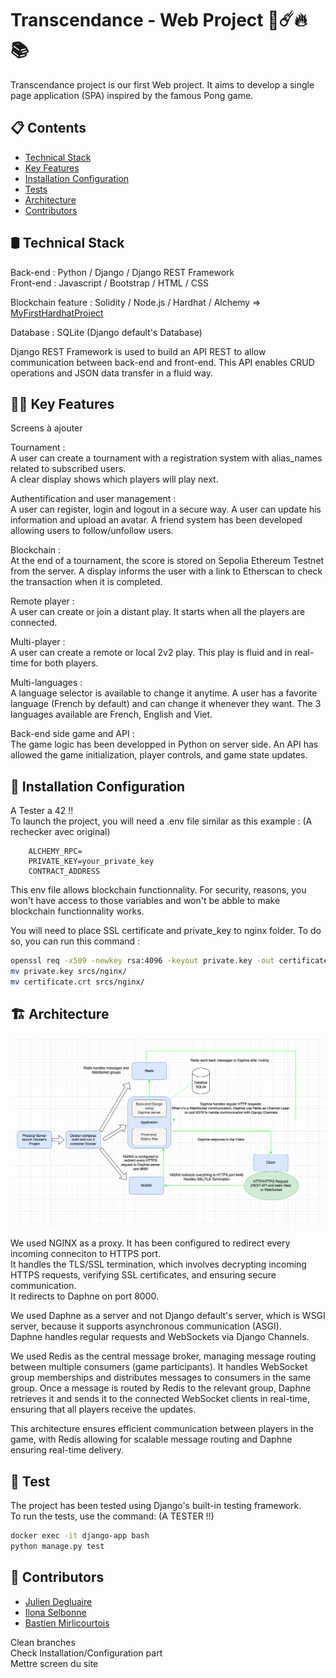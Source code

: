 
# Transcendance - Web Project 🏓☄️🔥📚

Transcendance project is our first Web project. It aims to develop a single page application (SPA) inspired by the famous Pong game.

## 📋 Contents
- [Technical Stack](#technical-stack)
- [Key Features](#-key-features)
- [Installation Configuration](#-installation-configuration)
- [Tests](#tests)
- [Architecture ](#-architecture)
- [Contributors](#-contributors)


## 🛢️ Technical Stack  
Back-end  : Python / Django / Django REST Framework  
Front-end : Javascript / Bootstrap / HTML / CSS

Blockchain feature : Solidity / Node.js / Hardhat / Alchemy  => [MyFirstHardhatProject](https://github.com/BdClement/MyFirstHardhatProject)
 
Database : SQLite (Django default's Database)

Django REST Framework is used to build an API REST to allow communication between back-end and front-end. This API enables CRUD operations and JSON data transfer in a fluid way.


## 👨‍💻 Key Features  
Screens à ajouter  

Tournament :  
A user can create a tournament with a registration system with alias_names related to subscribed users.  
A clear display shows which players will play next. 

Authentification and user management :  
A user can register, login and logout in a secure way. A user can update his information and upload an avatar. A friend system has been developed allowing users to follow/unfollow users.


Blockchain :  
At the end of a tournament, the score is stored on Sepolia Ethereum Testnet from the server. A display informs the user with a link to Etherscan to check the transaction when it is completed.

Remote player :  
A user can create or join a distant play. It starts when all the players are connected.

Multi-player :  
A user can create a remote or local 2v2 play. This play is fluid and in real-time for both players.


Multi-languages :  
A language selector is available to change it anytime. A user has a favorite language (French by default) and can change it whenever they  want. The 3 languages available are French, English and Viet.

Back-end side game and API :  
The game logic has been developped in Python on server side. An API has allowed the game initialization, player controls, and game state updates. 


## 🔧 Installation Configuration  
A Tester a 42 !!  
To launch the project, you will need a .env file similar as this example : (A rechecker avec original)
```plaintext
    ALCHEMY_RPC=
    PRIVATE_KEY=your_private_key
    CONTRACT_ADDRESS

```
This env file allows blockchain functionnality. For security, reasons, you won't have access to those variables and won't be abble to make blockchain functionnality works.

You will need to place SSL certificate and private_key to nginx folder. To do so, you can run this command :  
```bash
openssl req -x509 -newkey rsa:4096 -keyout private.key -out certificate.crt -days 365 -nodes
mv private.key srcs/nginx/
mv certificate.crt srcs/nginx/
```


## 🏗 Architecture  
![Schema Architecture](Schema_Transcendance_Architecture.png)


We used NGINX as a proxy. It has been configured to redirect every incoming conneciton to HTTPS port.  
It handles the TLS/SSL termination, which involves decrypting incoming HTTPS requests, verifying SSL certificates, and ensuring secure communication.  
It redirects to Daphne on port 8000.

We used Daphne as a server and not Django default's server, which is WSGI server, because it supports asynchronous communication (ASGI).  
Daphne handles regular requests and WebSockets via Django Channels.

We used Redis as the central message broker, managing message routing between multiple consumers (game participants). It handles WebSocket group memberships and distributes messages to consumers in the same group.
Once a message is routed by Redis to the relevant group, Daphne retrieves it and sends it to the connected WebSocket clients in real-time, ensuring that all players receive the updates.

This architecture ensures efficient communication between players in the game, with Redis allowing for scalable message routing and Daphne ensuring real-time delivery.

## 🧪 Test  
The project has been tested using Django's built-in testing framework.  
To run the tests, use the command: (A TESTER !!)

```bash
docker exec -it django-app bash
python manage.py test
```

## 💼 Contributors  
- [Julien Degluaire](https://github.com/Juliendeg)
- [Ilona Selbonne](https://github.com/slbilona)
- [Bastien Mirlicourtois](https://github.com/bmirlico)


Clean branches  
Check Installation/Configuration part  
Mettre screen du site

